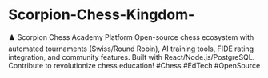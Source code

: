 # Scorpion-Chess-Kingdom-
♟️ Scorpion Chess Academy Platform Open-source chess ecosystem with automated tournaments (Swiss/Round Robin), AI training tools, FIDE rating integration, and community features. Built with React/Node.js/PostgreSQL. Contribute to revolutionize chess education!  #Chess #EdTech #OpenSource
